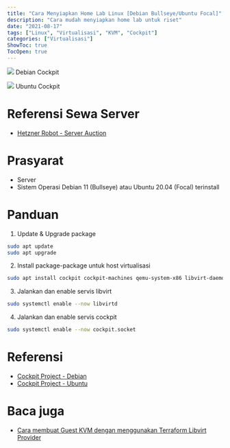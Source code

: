```yaml
---
title: "Cara Menyiapkan Home Lab Linux [Debian Bullseye/Ubuntu Focal]"
description: "Cara mudah menyiapkan home lab untuk riset"
date: "2021-08-17"
tags: ["Linux", "Virtualisasi", "KVM", "Cockpit"]
categories: ["Virtualisasi"]
ShowToc: true
TocOpen: true
---
```


![](/images/cara-menyiapkan-home-lab-debian.png)
Debian Cockpit

![](/images/cara-menyiapkan-home-lab-ubuntu.png)
Ubuntu Cockpit

# Referensi Sewa Server
- [Hetzner Robot - Server Auction](https://www.hetzner.com/sb)

# Prasyarat
- Server
- Sistem Operasi Debian 11 (Bullseye) atau Ubuntu 20.04 (Focal) terinstall

# Panduan
1. Update & Upgrade package 
```bash
sudo apt update
sudo apt upgrade
```

2. Install package-package untuk host virtualisasi
```bash
sudo apt install cockpit cockpit-machines qemu-system-x86 libvirt-daemon-system libvirt-clients bridge-utils
```

3. Jalankan dan enable servis libvirt
```bash
sudo systemctl enable --now libvirtd
```

4. Jalankan dan enable servis cockpit
```bash
sudo systemctl enable --now cockpit.socket
```

# Referensi
- [Cockpit Project - Debian](https://cockpit-project.org/running#debian)
- [Cockpit Project - Ubuntu](https://cockpit-project.org/running#ubuntu)

# Baca juga
- [Cara membuat Guest KVM dengan menggunakan Terraform Libvirt Provider](/posts/linux/cara-menggunakan-terraform-libvirt-provider/)